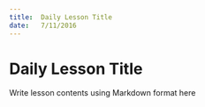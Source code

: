 ```yaml
---
title:  Daily Lesson Title
date:   7/11/2016
---
```


# Daily Lesson Title

Write lesson contents using Markdown format here
